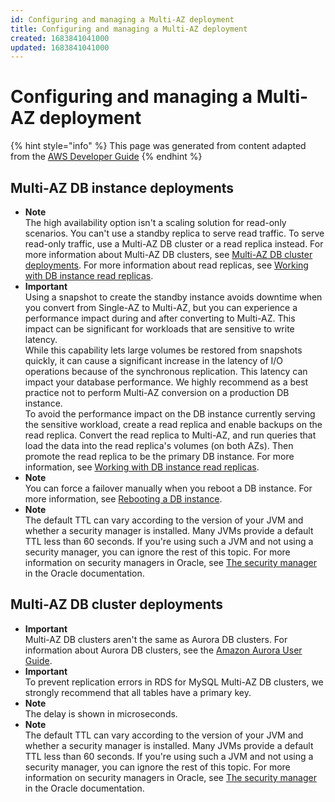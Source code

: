 ```yaml
---
id: Configuring and managing a Multi-AZ deployment
title: Configuring and managing a Multi-AZ deployment
created: 1683841041000
updated: 1683841041000
---
```

# Configuring and managing a Multi-AZ deployment

{% hint style="info" %}
This page was generated from content adapted from the [AWS Developer Guide](https://github.com/awsdocs/amazon-rds-user-guide.git)
{% endhint %}

## Multi-AZ DB instance deployments

- **Note**  
The high availability option isn't a scaling solution for read\-only scenarios\. You can't use a standby replica to serve read traffic\. To serve read\-only traffic, use a Multi\-AZ DB cluster or a read replica instead\. For more information about Multi\-AZ DB clusters, see [Multi\-AZ DB cluster deployments](multi-az-db-clusters-concepts.md)\. For more information about read replicas, see [Working with DB instance read replicas](USER_ReadRepl.md)\.
- **Important**  
Using a snapshot to create the standby instance avoids downtime when you convert from Single\-AZ to Multi\-AZ, but you can experience a performance impact during and after converting to Multi\-AZ\. This impact can be significant for workloads that are sensitive to write latency\.  
While this capability lets large volumes be restored from snapshots quickly, it can cause a significant increase in the latency of I/O operations because of the synchronous replication\. This latency can impact your database performance\. We highly recommend as a best practice not to perform Multi\-AZ conversion on a production DB instance\.  
To avoid the performance impact on the DB instance currently serving the sensitive workload, create a read replica and enable backups on the read replica\. Convert the read replica to Multi\-AZ, and run queries that load the data into the read replica's volumes \(on both AZs\)\. Then promote the read replica to be the primary DB instance\. For more information, see [Working with DB instance read replicas](USER_ReadRepl.md)\.
- **Note**  
You can force a failover manually when you reboot a DB instance\. For more information, see [Rebooting a DB instance](USER_RebootInstance.md)\.
- **Note**  
The default TTL can vary according to the version of your JVM and whether a security manager is installed\. Many JVMs provide a default TTL less than 60 seconds\. If you're using such a JVM and not using a security manager, you can ignore the rest of this topic\. For more information on security managers in Oracle, see [The security manager](https://docs.oracle.com/javase/tutorial/essential/environment/security.html) in the Oracle documentation\.


## Multi-AZ DB cluster deployments

- **Important**  
Multi\-AZ DB clusters aren't the same as Aurora DB clusters\. For information about Aurora DB clusters, see the [Amazon Aurora User Guide](https://docs.aws.amazon.com/AmazonRDS/latest/AuroraUserGuide/CHAP_AuroraOverview.html)\.
- **Important**  
To prevent replication errors in RDS for MySQL Multi\-AZ DB clusters, we strongly recommend that all tables have a primary key\.
- **Note**  
The delay is shown in microseconds\.
- **Note**  
The default TTL can vary according to the version of your JVM and whether a security manager is installed\. Many JVMs provide a default TTL less than 60 seconds\. If you're using such a JVM and not using a security manager, you can ignore the rest of this topic\. For more information on security managers in Oracle, see [The security manager](https://docs.oracle.com/javase/tutorial/essential/environment/security.html) in the Oracle documentation\.

